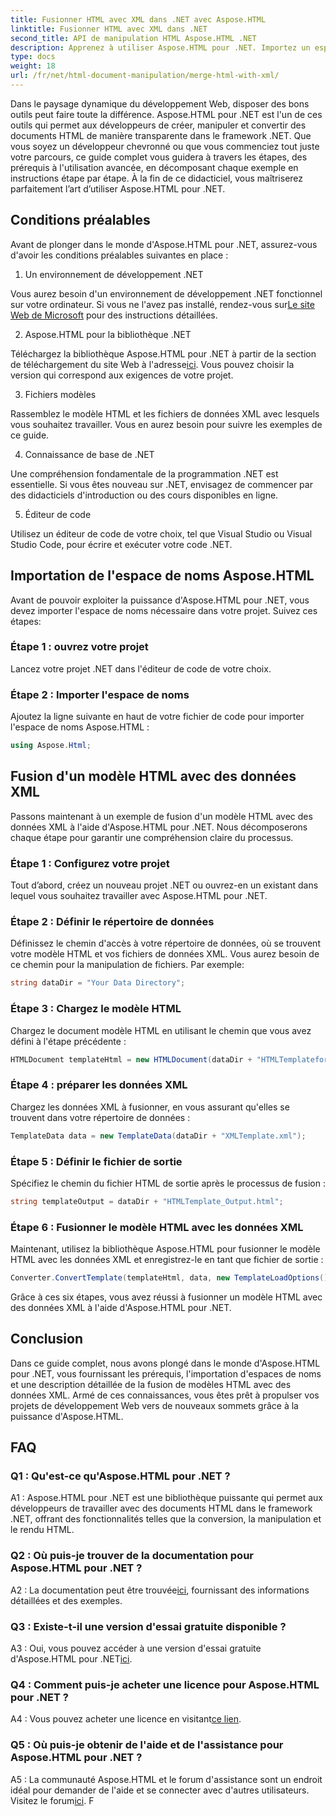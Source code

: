 ```yaml
---
title: Fusionner HTML avec XML dans .NET avec Aspose.HTML
linktitle: Fusionner HTML avec XML dans .NET
second_title: API de manipulation HTML Aspose.HTML .NET
description: Apprenez à utiliser Aspose.HTML pour .NET. Importez un espace de noms, fusionnez HTML avec XML et améliorez vos compétences en développement Web avec ce guide complet.
type: docs
weight: 18
url: /fr/net/html-document-manipulation/merge-html-with-xml/
---
```


Dans le paysage dynamique du développement Web, disposer des bons outils peut faire toute la différence. Aspose.HTML pour .NET est l'un de ces outils qui permet aux développeurs de créer, manipuler et convertir des documents HTML de manière transparente dans le framework .NET. Que vous soyez un développeur chevronné ou que vous commenciez tout juste votre parcours, ce guide complet vous guidera à travers les étapes, des prérequis à l'utilisation avancée, en décomposant chaque exemple en instructions étape par étape. À la fin de ce didacticiel, vous maîtriserez parfaitement l’art d’utiliser Aspose.HTML pour .NET.

## Conditions préalables

Avant de plonger dans le monde d'Aspose.HTML pour .NET, assurez-vous d'avoir les conditions préalables suivantes en place :

1. Un environnement de développement .NET

 Vous aurez besoin d'un environnement de développement .NET fonctionnel sur votre ordinateur. Si vous ne l'avez pas installé, rendez-vous sur[Le site Web de Microsoft](https://docs.microsoft.com/en-us/dotnet/core/install/) pour des instructions détaillées.

2. Aspose.HTML pour la bibliothèque .NET

Téléchargez la bibliothèque Aspose.HTML pour .NET à partir de la section de téléchargement du site Web à l'adresse[ici](https://releases.aspose.com/html/net/). Vous pouvez choisir la version qui correspond aux exigences de votre projet.

3. Fichiers modèles

Rassemblez le modèle HTML et les fichiers de données XML avec lesquels vous souhaitez travailler. Vous en aurez besoin pour suivre les exemples de ce guide.

4. Connaissance de base de .NET

Une compréhension fondamentale de la programmation .NET est essentielle. Si vous êtes nouveau sur .NET, envisagez de commencer par des didacticiels d'introduction ou des cours disponibles en ligne.

5. Éditeur de code

Utilisez un éditeur de code de votre choix, tel que Visual Studio ou Visual Studio Code, pour écrire et exécuter votre code .NET.

## Importation de l'espace de noms Aspose.HTML

Avant de pouvoir exploiter la puissance d'Aspose.HTML pour .NET, vous devez importer l'espace de noms nécessaire dans votre projet. Suivez ces étapes:

### Étape 1 : ouvrez votre projet

Lancez votre projet .NET dans l'éditeur de code de votre choix.

### Étape 2 : Importer l'espace de noms

Ajoutez la ligne suivante en haut de votre fichier de code pour importer l'espace de noms Aspose.HTML :

```csharp
using Aspose.Html;
```

## Fusion d'un modèle HTML avec des données XML

Passons maintenant à un exemple de fusion d'un modèle HTML avec des données XML à l'aide d'Aspose.HTML pour .NET. Nous décomposerons chaque étape pour garantir une compréhension claire du processus.

### Étape 1 : Configurez votre projet

Tout d’abord, créez un nouveau projet .NET ou ouvrez-en un existant dans lequel vous souhaitez travailler avec Aspose.HTML pour .NET.

### Étape 2 : Définir le répertoire de données

Définissez le chemin d'accès à votre répertoire de données, où se trouvent votre modèle HTML et vos fichiers de données XML. Vous aurez besoin de ce chemin pour la manipulation de fichiers. Par exemple:

```csharp
string dataDir = "Your Data Directory";
```

### Étape 3 : Chargez le modèle HTML

Chargez le document modèle HTML en utilisant le chemin que vous avez défini à l'étape précédente :

```csharp
HTMLDocument templateHtml = new HTMLDocument(dataDir + "HTMLTemplateforXML.html");
```

### Étape 4 : préparer les données XML

Chargez les données XML à fusionner, en vous assurant qu'elles se trouvent dans votre répertoire de données :

```csharp
TemplateData data = new TemplateData(dataDir + "XMLTemplate.xml");
```

### Étape 5 : Définir le fichier de sortie

Spécifiez le chemin du fichier HTML de sortie après le processus de fusion :

```csharp
string templateOutput = dataDir + "HTMLTemplate_Output.html";
```

### Étape 6 : Fusionner le modèle HTML avec les données XML

Maintenant, utilisez la bibliothèque Aspose.HTML pour fusionner le modèle HTML avec les données XML et enregistrez-le en tant que fichier de sortie :

```csharp
Converter.ConvertTemplate(templateHtml, data, new TemplateLoadOptions(), templateOutput);
```

Grâce à ces six étapes, vous avez réussi à fusionner un modèle HTML avec des données XML à l'aide d'Aspose.HTML pour .NET.

## Conclusion

Dans ce guide complet, nous avons plongé dans le monde d'Aspose.HTML pour .NET, vous fournissant les prérequis, l'importation d'espaces de noms et une description détaillée de la fusion de modèles HTML avec des données XML. Armé de ces connaissances, vous êtes prêt à propulser vos projets de développement Web vers de nouveaux sommets grâce à la puissance d'Aspose.HTML.

## FAQ

### Q1 : Qu'est-ce qu'Aspose.HTML pour .NET ?

A1 : Aspose.HTML pour .NET est une bibliothèque puissante qui permet aux développeurs de travailler avec des documents HTML dans le framework .NET, offrant des fonctionnalités telles que la conversion, la manipulation et le rendu HTML.

### Q2 : Où puis-je trouver de la documentation pour Aspose.HTML pour .NET ?

 A2 : La documentation peut être trouvée[ici](https://reference.aspose.com/html/net/), fournissant des informations détaillées et des exemples.

### Q3 : Existe-t-il une version d'essai gratuite disponible ?

 A3 : Oui, vous pouvez accéder à une version d'essai gratuite d'Aspose.HTML pour .NET[ici](https://releases.aspose.com/).

### Q4 : Comment puis-je acheter une licence pour Aspose.HTML pour .NET ?

 A4 : Vous pouvez acheter une licence en visitant[ce lien](https://purchase.aspose.com/buy).

### Q5 : Où puis-je obtenir de l'aide et de l'assistance pour Aspose.HTML pour .NET ?

 A5 : La communauté Aspose.HTML et le forum d'assistance sont un endroit idéal pour demander de l'aide et se connecter avec d'autres utilisateurs. Visitez le forum[ici](https://forum.aspose.com/).
F
